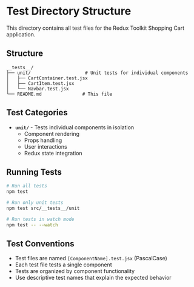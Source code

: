 # Test Directory Structure

This directory contains all test files for the Redux Toolkit Shopping Cart application.

## Structure

```
__tests__/
├── unit/                    # Unit tests for individual components
│   ├── CartContainer.test.jsx
│   ├── CartItem.test.jsx
│   └── Navbar.test.jsx
└── README.md               # This file
```

## Test Categories

- **`unit/`** - Tests individual components in isolation
  - Component rendering
  - Props handling
  - User interactions
  - Redux state integration

## Running Tests

```bash
# Run all tests
npm test

# Run only unit tests
npm test src/__tests__/unit

# Run tests in watch mode
npm test -- --watch
```

## Test Conventions

- Test files are named `[ComponentName].test.jsx` (PascalCase)
- Each test file tests a single component
- Tests are organized by component functionality
- Use descriptive test names that explain the expected behavior
